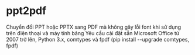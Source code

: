 # ppt2pdf
Chuyển đổi PPT hoặc PPTX sang PDF mà không gây lỗi font khi sử dụng trên điện thoại và máy tính bảng
Yêu cầu cài đặt sẵn Microsoft Office từ 2007 trở lên, Python 3.x, comtypes và fpdf (pip install --upgrade comtypes, fpdf)
